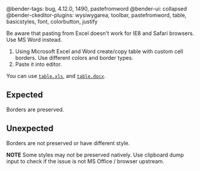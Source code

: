 @bender-tags: bug, 4.12.0, 1490, pastefromword
@bender-ui: collapsed
@bender-ckeditor-plugins: wysiwygarea, toolbar, pastefromword, table, basicstyles, font, colorbutton, justify

Be aware that pasting from Excel doesn't work for IE8 and Safari browsers. Use MS Word instead.

1. Using Microsoft Excel and Word create/copy table with custom cell borders. Use different colors and border types.
1. Paste it into editor.

You can use [`table.xls`](%BASE_PATH%/plugins/pastefromword/manual/_assets/tables.xls),
and [`table.docx`](%BASE_PATH%/plugins/pastefromword/manual/_assets/tables.docx).

## Expected

Borders are preserved.

## Unexpected

Borders are not preserved or have different style.

**NOTE** Some styles may not be preserved natively.
Use clipboard dump input to check if the issue is not MS Office / browser upstream.
